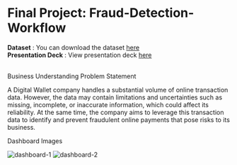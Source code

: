 # Final Project: Fraud-Detection-Workflow

**Dataset** : You can download the dataset [here](https://drive.google.com/file/d/1LmPGE7Vgn1yYszM0s9nwfmwr36RHI3BB/view?usp=drive_link) <br>
**Presentation Deck** : View presentation deck [here](https://www.canva.com/design/DAFp8g3_K-M/4F6yNiyhJDTIdD6i_OhaVA/view?utm_content=DAFp8g3_K-M&utm_campaign=designshare&utm_medium=link&utm_source=publishsharelink)
<br>
<br>

Business Understanding
Problem Statement

A Digital Wallet company handles a substantial volume of online transaction data. However, the data may contain limitations and uncertainties such as missing, incomplete, or inaccurate information, which could affect its reliability. At the same time, the company aims to leverage this transaction data to identify and prevent fraudulent online payments that pose risks to its business.

Dashboard Images

![dashboard-1](https://github.com/user-attachments/assets/04b7a1fc-8f0b-4ec6-9689-25f74461196f)
![dashboard-2](https://github.com/user-attachments/assets/0da1d68b-aecf-4271-bdd8-b6f2c69a4812)

